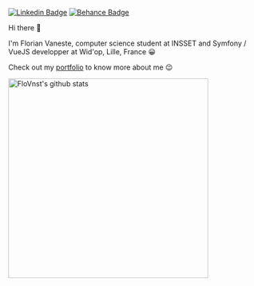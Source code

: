 <!--### Hi there 👋-->

<!--
**FloVnst/FloVnst** is a ✨ _special_ ✨ repository because its `README.md` (this file) appears on your GitHub profile.

Here are some ideas to get you started:

- 🔭 I’m currently working on ...
- 🌱 I’m currently learning ...
- 👯 I’m looking to collaborate on ...
- 🤔 I’m looking for help with ...
- 💬 Ask me about ...
- 📫 How to reach me: ...
- 😄 Pronouns: ...
- ⚡ Fun fact: ...
-->

[![Linkedin Badge](https://img.shields.io/badge/-Linkedin-2666B2?style=flat-square&logo=linkedin&link=https://www.linkedin.com/in/florian-vaneste/?locale=en_US)](https://www.linkedin.com/in/florian-vaneste/?locale=en_US)
[![Behance Badge](https://img.shields.io/badge/-Behance-0057ff?style=flat-square&logo=behance&link=https://www.behance.net/flovnst)](https://www.behance.net/flovnst)
<!--
[![Facebook Badge](https://img.shields.io/badge/-Facebook-1877f2?style=flat-square&logo=facebook&logoColor=white&link=https://www.facebook.com/FlorianVaneste)](https://www.facebook.com/FlorianVaneste)
[![Instagram Badge](https://img.shields.io/badge/-Instagram-F0F0F0?style=flat-square&logo=instagram&link=https://www.instagram.com/flo_vnst/)](https://www.instagram.com/flo_vnst/)
-->

Hi there 👋

I'm Florian Vaneste, computer science student at INSSET and Symfony / VueJS developper at Wid'op, Lille, France 😀

Check out my [portfolio](https://florian-vaneste.com/en) to know more about me 😉

<a href="https://github.com/FloVnst"><img alt="FloVnst's github stats" src="https://github-readme-stats.vercel.app/api?username=FloVnst&theme=nord&show_icons=true&hide_border=true" width="400px"><a/>
